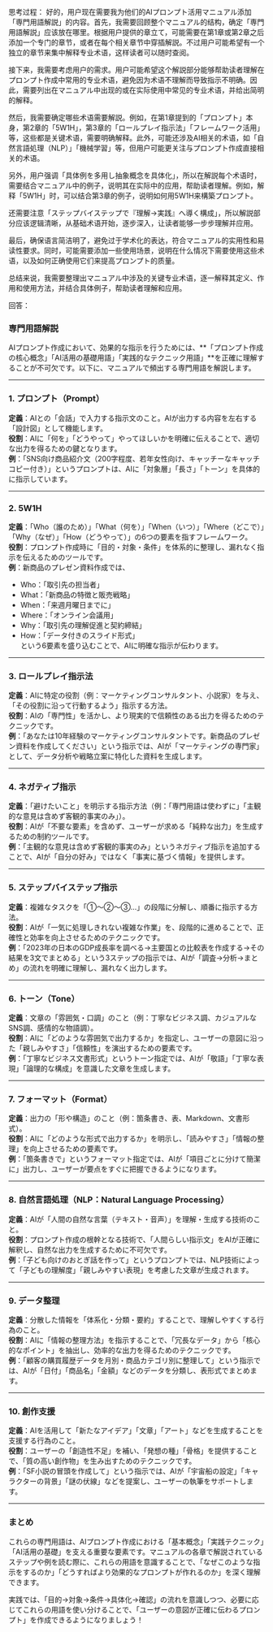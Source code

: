 思考过程：
好的，用户现在需要我为他们的AIプロンプト活用マニュアル添加「専門用語解説」的内容。首先，我需要回顾整个マニュアル的结构，确定「専門用語解説」应该放在哪里。根据用户提供的章立て，可能需要在第1章或第2章之后添加一个专门的章节，或者在每个相关章节中穿插解説。不过用户可能希望有一个独立的章节来集中解释专业术语，这样读者可以随时查阅。

接下来，我需要考虑用户的需求。用户可能希望这个解説部分能够帮助读者理解在プロンプト作成中常用的专业术语，避免因为术语不理解而导致指示不明确。因此，需要列出在マニュアル中出现的或在实际使用中常见的专业术语，并给出简明的解释。

然后，我需要确定哪些术语需要解説。例如，在第1章提到的「プロンプト」本身，第2章的「5W1H」，第3章的「ロールプレイ指示法」「フレームワーク活用」等，这些都是关键术语，需要明确解释。此外，可能还涉及AI相关的术语，如「自然言語処理（NLP）」「機械学習」等，但用户可能更关注与プロンプト作成直接相关的术语。

另外，用户强调「具体例を多用し抽象概念を具体化」，所以在解説每个术语时，需要结合マニュアル中的例子，说明其在实际中的应用，帮助读者理解。例如，解释「5W1H」时，可以结合第3章的例子，说明如何用5W1H来構築プロンプト。

还需要注意「ステップバイステップで『理解→実践』へ導く構成」，所以解説部分应该逻辑清晰，从基础术语开始，逐步深入，让读者能够一步步理解并应用。

最后，确保语言简洁明了，避免过于学术化的表达，符合マニュアル的实用性和易读性要求。同时，可能需要添加一些使用场景，说明在什么情况下需要使用这些术语，以及如何正确使用它们来提高プロンプト的质量。

总结来说，我需要整理出マニュアル中涉及的关键专业术语，逐一解释其定义、作用和使用方法，并结合具体例子，帮助读者理解和应用。

回答：
### 専門用語解説  

AIプロンプト作成において、効果的な指示を行うためには、**「プロンプト作成の核心概念」「AI活用の基礎用語」「実践的なテクニック用語」**を正確に理解することが不可欠です。以下に、マニュアルで頻出する専門用語を解説します。  

---

### **1. プロンプト（Prompt）**  
**定義**：AIとの「会話」で入力する指示文のこと。AIが出力する内容を左右する「設計図」として機能します。  
**役割**：AIに「何を」「どうやって」やってほしいかを明確に伝えることで、適切な出力を得るための鍵となります。  
**例**：「SNS向け商品紹介文（200字程度、若年女性向け、キャッチーなキャッチコピー付き）」というプロンプトは、AIに「対象層」「長さ」「トーン」を具体的に指示しています。  

---

### **2. 5W1H**  
**定義**：「Who（誰のため）」「What（何を）」「When（いつ）」「Where（どこで）」「Why（なぜ）」「How（どうやって）」の6つの要素を指すフレームワーク。  
**役割**：プロンプト作成時に「目的・対象・条件」を体系的に整理し、漏れなく指示を伝えるためのツールです。  
**例**：新商品のプレゼン資料作成では、  
- Who：「取引先の担当者」  
- What：「新商品の特徴と販売戦略」  
- When：「来週月曜日までに」  
- Where：「オンライン会議用」  
- Why：「取引先の理解促進と契約締結」  
- How：「データ付きのスライド形式」  
という6要素を盛り込むことで、AIに明確な指示が伝わります。  

---

### **3. ロールプレイ指示法**  
**定義**：AIに特定の役割（例：マーケティングコンサルタント、小説家）を与え、「その役割に沿って行動するよう」指示する方法。  
**役割**：AIの「専門性」を活かし、より現実的で信頼性のある出力を得るためのテクニックです。  
**例**：「あなたは10年経験のマーケティングコンサルタントです。新商品のプレゼン資料を作成してください」という指示では、AIが「マーケティングの専門家」として、データ分析や戦略立案に特化した資料を生成します。  

---

### **4. ネガティブ指示**  
**定義**：「避けたいこと」を明示する指示方法（例：「専門用語は使わずに」「主観的な意見は含めず客観的事実のみ」）。  
**役割**：AIが「不要な要素」を含めず、ユーザーが求める「純粋な出力」を生成するための制約ツールです。  
**例**：「主観的な意見は含めず客観的事実のみ」というネガティブ指示を追加することで、AIが「自分の好み」ではなく「事実に基づく情報」を提供します。  

---

### **5. ステップバイステップ指示**  
**定義**：複雑なタスクを「①～②～③…」の段階に分解し、順番に指示する方法。  
**役割**：AIが「一気に処理しきれない複雑な作業」を、段階的に進めることで、正確性と効率を向上させるためのテクニックです。  
**例**：「2023年の日本のGDP成長率を調べる→主要国との比較表を作成する→その結果を3文でまとめる」という3ステップの指示では、AIが「調査→分析→まとめ」の流れを明確に理解し、漏れなく出力します。  

---

### **6. トーン（Tone）**  
**定義**：文章の「雰囲気・口調」のこと（例：丁寧なビジネス調、カジュアルなSNS調、感情的な物語調）。  
**役割**：AIに「どのような雰囲気で出力するか」を指定し、ユーザーの意図に沿った「親しみやすさ」「信頼性」を演出するための要素です。  
**例**：「丁寧なビジネス文書形式」というトーン指定では、AIが「敬語」「丁寧な表現」「論理的な構成」を意識した文章を生成します。  

---

### **7. フォーマット（Format）**  
**定義**：出力の「形や構造」のこと（例：箇条書き、表、Markdown、文書形式）。  
**役割**：AIに「どのような形式で出力するか」を明示し、「読みやすさ」「情報の整理」を向上させるための要素です。  
**例**：「箇条書きで」というフォーマット指定では、AIが「項目ごとに分けて簡潔に」出力し、ユーザーが要点をすぐに把握できるようになります。  

---

### **8. 自然言語処理（NLP：Natural Language Processing）**  
**定義**：AIが「人間の自然な言葉（テキスト・音声）」を理解・生成する技術のこと。  
**役割**：プロンプト作成の根幹となる技術で、「人間らしい指示文」をAIが正確に解釈し、自然な出力を生成するために不可欠です。  
**例**：「子ども向けのおとぎ話を作って」というプロンプトでは、NLP技術によって「子どもの理解度」「親しみやすい表現」を考慮した文章が生成されます。  

---

### **9. データ整理**  
**定義**：分散した情報を「体系化・分類・要約」することで、理解しやすくする行為のこと。  
**役割**：AIに「情報の整理方法」を指示することで、「冗長なデータ」から「核心的なポイント」を抽出し、効率的な出力を得るためのテクニックです。  
**例**：「顧客の購買履歴データを月別・商品カテゴリ別に整理して」という指示では、AIが「日付」「商品名」「金額」などのデータを分類し、表形式でまとめます。  

---

### **10. 創作支援**  
**定義**：AIを活用して「新たなアイデア」「文章」「アート」などを生成することを支援する行為のこと。  
**役割**：ユーザーの「創造性不足」を補い、「発想の種」「骨格」を提供することで、「質の高い創作物」を生み出すためのテクニックです。  
**例**：「SF小説の冒頭を作成して」という指示では、AIが「宇宙船の設定」「キャラクターの背景」「謎の伏線」などを提案し、ユーザーの執筆をサポートします。  

---

### **まとめ**  
これらの専門用語は、AIプロンプト作成における「基本概念」「実践テクニック」「AI活用の基礎」を支える重要な要素です。マニュアルの各章で解説されているステップや例を読む際に、これらの用語を意識することで、「なぜこのような指示をするのか」「どうすればより効果的なプロンプトが作れるのか」を深く理解できます。  

実践では、「目的→対象→条件→具体化→確認」の流れを意識しつつ、必要に応じてこれらの用語を使い分けることで、「ユーザーの意図が正確に伝わるプロンプト」を作成できるようになりましょう！
